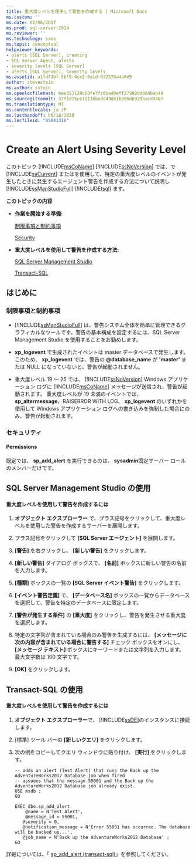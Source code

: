 ```yaml
---
title: 重大度レベルを使用して警告を作成する | Microsoft Docs
ms.custom: ''
ms.date: 03/06/2017
ms.prod: sql-server-2014
ms.reviewer: ''
ms.technology: ssms
ms.topic: conceptual
helpviewer_keywords:
- alerts [SQL Server], creating
- SQL Server Agent, alerts
- severity levels [SQL Server]
- alerts [SQL Server], severity levels
ms.assetid: a1fd71bf-5bf9-4ce2-9a1d-032576a4a6e9
author: stevestein
ms.author: sstein
ms.openlocfilehash: 6ee353129d60fe7fc8bed0eff279920d8d4ba640
ms.sourcegitcommit: 57f1d15c67113bbadd40861b886d6929aacd3467
ms.translationtype: MT
ms.contentlocale: ja-JP
ms.lasthandoff: 06/18/2020
ms.locfileid: "85041316"
---
```

# <a name="create-an-alert-using-severity-level"></a>Create an Alert Using Severity Level
  このトピック [!INCLUDE[msCoName](../../includes/msconame-md.md)] [!INCLUDE[ssNoVersion](../../includes/ssnoversion-md.md)] では、で [!INCLUDE[ssCurrent](../../includes/sscurrent-md.md)] またはを使用して、特定の重大度レベルのイベントが発生したときに発生するエージェント警告を作成する方法について説明し [!INCLUDE[ssManStudioFull](../../includes/ssmanstudiofull-md.md)] [!INCLUDE[tsql](../../includes/tsql-md.md)] ます。  
  
 **このトピックの内容**  
  
-   **作業を開始する準備:**  
  
     [制限事項と制約事項](#Restrictions)  
  
     [Security](#Security)  
  
-   **重大度レベルを使用して警告を作成する方法:**  
  
     [SQL Server Management Studio](#SSMSProcedure)  
  
     [Transact-SQL](#TsqlProcedure)  
  
##  <a name="before-you-begin"></a><a name="BeforeYouBegin"></a> はじめに  
  
###  <a name="limitations-and-restrictions"></a><a name="Restrictions"></a> 制限事項と制約事項  
  
-   [!INCLUDE[ssManStudioFull](../../includes/ssmanstudiofull-md.md)] は、警告システム全体を簡単に管理できるグラフィカルなツールです。警告の基本構成を設定するには、SQL Server Management Studio を使用することをお勧めします。  
  
-   **xp_logevent** で生成されたイベントは master データベースで発生します。 このため、 **xp_logevent** では、警告の **@database_name** が **'master'** または NULL になっていないと、警告が起動されません。  
  
-   重大度レベル 19 ～ 25 では、 [!INCLUDE[ssNoVersion](../../includes/ssnoversion-md.md)] Windows アプリケーション ログに [!INCLUDE[msCoName](../../includes/msconame-md.md)] メッセージが送信され、警告が起動されます。 重大度レベルが 19 未満のイベントでは、 **sp_altermessage**、RAISERROR WITH LOG、 **xp_logevent** のいずれかを使用して Windows アプリケーション ログへの書き込みを強制した場合にのみ、警告が起動されます。  
  
###  <a name="security"></a><a name="Security"></a> セキュリティ  
  
####  <a name="permissions"></a><a name="Permissions"></a> Permissions  
 既定では、 **sp_add_alert** を実行できるのは、 **sysadmin**固定サーバー ロールのメンバーだけです。  
  
##  <a name="using-sql-server-management-studio"></a><a name="SSMSProcedure"></a> SQL Server Management Studio の使用  
  
#### <a name="to-create-an-alert-using-severity-level"></a>重大度レベルを使用して警告を作成するには  
  
1.  **オブジェクト エクスプローラー** で、プラス記号をクリックして、重大度レベルを使用した警告を作成するサーバーを展開します。  
  
2.  プラス記号をクリックして **[SQL Server エージェント]** を展開します。  
  
3.  **[警告]** を右クリックし、 **[新しい警告]** をクリックします。  
  
4.  **[新しい警告]** ダイアログ ボックスで、 **[名前]** ボックスに新しい警告の名前を入力します。  
  
5.  **[種類]** ボックスの一覧の **[SQL Server イベント警告]** をクリックします。  
  
6.  **[イベント警告定義]** で、 **[データベース名]** ボックスの一覧からデータベースを選択して、警告を特定のデータベースに限定します。  
  
7.  **[警告が発生する条件]** の **[重大度]** をクリックし、警告を発生させる重大度を選択します。  
  
8.  特定の文字列が含まれている場合のみ警告を生成するには、 **[メッセージに次の内容が含まれている場合に警告する]** チェック ボックスをオンにし、 **[メッセージ テキスト]** ボックスにキーワードまたは文字列を入力します。 最大文字数は 100 文字です。  
  
9. **[OK]** をクリックします。  
  
##  <a name="using-transact-sql"></a><a name="TsqlProcedure"></a> Transact-SQL の使用  
  
#### <a name="to-create-an-alert-using-severity-level"></a>重大度レベルを使用して警告を作成するには  
  
1.  **オブジェクト エクスプローラー**で、 [!INCLUDE[ssDE](../../includes/ssde-md.md)]のインスタンスに接続します。  
  
2.  [標準] ツール バーの **[新しいクエリ]** をクリックします。  
  
3.  次の例をコピーしてクエリ ウィンドウに貼り付け、 **[実行]** をクリックします。  
  
    ```  
    -- adds an alert (Test Alert) that runs the Back up the AdventureWorks2012 Database job when fired   
    -- assumes that the message 55001 and the Back up the AdventureWorks2012 Database job already exist.  
    USE msdb ;  
    GO  
  
    EXEC dbo.sp_add_alert  
        @name = N'Test Alert',  
        @message_id = 55001,   
       @severity = 0,   
       @notification_message = N'Error 55001 has occurred. The database will be backed up...',   
       @job_name = N'Back up the AdventureWorks2012 Database' ;  
    GO  
    ```  
  
 詳細については、「 [sp_add_alert &#40;transact-sql&#41;](/sql/relational-databases/system-stored-procedures/sp-add-alert-transact-sql)」を参照してください。  
  
  
